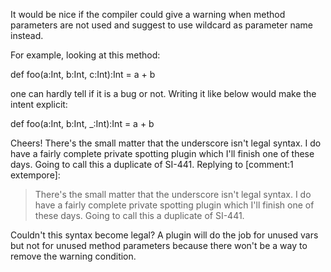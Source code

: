 It would be nice if the compiler could give a warning when method parameters are not used and suggest to use wildcard as parameter name instead.

For example, looking at this method:

def foo(a:Int, b:Int, c:Int):Int = a + b

one can hardly tell if it is a bug or not. Writing it like below would make the intent explicit:

def foo(a:Int, b:Int, _:Int):Int = a + b

Cheers!
There's the small matter that the underscore isn't legal syntax.  I do have a fairly complete private spotting plugin which I'll finish one of these days.  Going to call this a duplicate of SI-441.
Replying to [comment:1 extempore]:
> There's the small matter that the underscore isn't legal syntax.  I do have a fairly complete private spotting plugin which I'll finish one of these days.  Going to call this a duplicate of SI-441.

Couldn't this syntax become legal? A plugin will do the job for unused vars but not for unused method parameters because there won't be a way to remove the warning condition.
